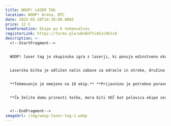 ```yaml
---
title: WOOP! LASER TAG
location: WOOP! Arena, BTC
date: 2025-05-20T14:30:00.000Z
price: 12 €
teamFormation: Ekipe po 6 tekmovalcev
registerLink: https://forms.gle/wDn6H7YiA5zcHUJc8
description: >-
  <!--StartFragment-->


  WOOP! laser tag je skupinska igra z laserji, ki ponuja edinstveno okolje za doživetje pristnega pustolovskega adrenalina in ekipnega taktiziranja. Gre za strelski, a povsem varen način zabave, ki omogoča, da se tekmovalci pomerijo v igri, ki je podobna paintballu,  vendar na bolj varen in ne boleč način. 


  Laserska bitka je odličen način zabave za odrasle in otroke, družino in prijatelje, pa tudi za skupine in podjetja, ki želijo energijo v svojih ekipah dvigniti na višji nivo. Izberi igro in se s svojo ekipo pridruži na najbolj zabavni misiji daleč naokoli! Tekmovanje bo potekalo na izpadanje.  **Zbor na lokaciji je pol ure pred dogodkom, torej ob 16.00.** 


  **T﻿ekmovanje je omejeno na 10 ekip.** **Prijavnino je potrebno poravnati najpozneje do 16.5. V nasprotnem primeru bomo prijavo zbrisali in ponovno odprli prijavni obrazec ter sproščena mesta prepustili prvim ekipam, ki na info točki poravnajo prijavnino.** 


  **Če želite domu prinesti točke, mora biti VEČ kot polovica ekipe sestavljena iz stanovalcev istega doma, hkrati pa se morate uvrstiti med najboljše tri. 1. mesto prejme 12 točk, 2. mesto 10 točk ter 3. mesto 8 točk.**


  <!--EndFragment-->
imageUrl: /img/woop-laser-tag-1.webp
---
```


